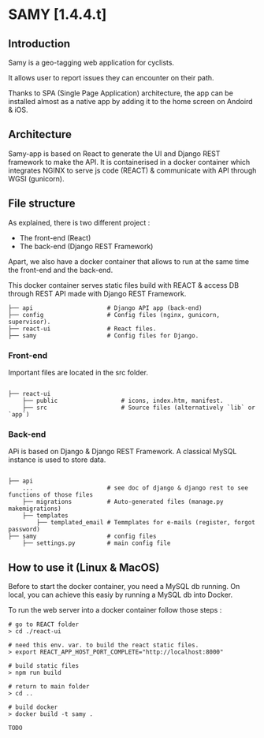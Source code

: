 # SAMY [1.4.4.t]

## Introduction
Samy is a geo-tagging web application for cyclists. 

It allows user to report issues they can encounter on their path. 

Thanks to SPA (Single Page Application) architecture, the app can be installed almost as a native app by adding it to the home screen on Andoird & iOS. 

## Architecture
Samy-app is based on React to generate the UI and Django REST framework
to make the API. It is containerised in a docker container which
integrates NGINX to serve js code (REACT) & communicate with API
through WGSI (gunicorn).


## File structure
As explained, there is two different project : 
- The front-end (React)
- The back-end (Django REST Framework)

Apart, we also have a docker container that allows to run at the same time the front-end and the back-end.

This docker container serves static files build with REACT & access DB through REST API made with Django REST Framework. 

```
├── api                     # Django API app (back-end)
├── config                  # Config files (nginx, gunicorn, supervisor).
├── react-ui                # React files.
├── samy                    # Config files for Django.  
```

### Front-end
Important files are located in the src folder.
```

├── react-ui                   
    ├── public                  # icons, index.htm, manifest. 
    ├── src                     # Source files (alternatively `lib` or `app`)
```

### Back-end
APi is based on Django & Django REST Framework. A classical MySQL instance is used to store data.
```

├── api     
    ...                     # see doc of django & django rest to see functions of those files
    ├── migrations          # Auto-generated files (manage.py makemigrations)
    ├── templates
        ├── templated_email # Temmplates for e-mails (register, forgot password)
├── samy                    # config files
    ├── settings.py         # main config file 
```

## How to use it (Linux & MacOS)

Before to start the docker container, you need a MySQL db running. On local, you can achieve this easiy by running a MySQL db into Docker. 

To run the web server into a docker container follow those steps : 
```
# go to REACT folder
> cd ./react-ui

# need this env. var. to build the react static files. 
> export REACT_APP_HOST_PORT_COMPLETE="http://localhost:8000"    

# build static files
> npm run build 

# return to main folder
> cd ..

# build docker 
> docker build -t samy . 
       
TODO
```